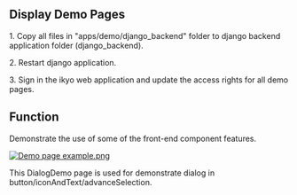## Display Demo Pages

1\. Copy all files in "apps/demo/django_backend" folder to django backend
application folder (django_backend).

2\. Restart django application.

3\. Sign in the ikyo web application and update the access rights for all demo
pages.

## Function

Demonstrate the use of some of the front-end component features.

[![Demo page
example.png](images/Demo_page_example.png)](images/Demo_page_example.png)

This DialogDemo page is used for demonstrate dialog in
button/iconAndText/advanceSelection.

